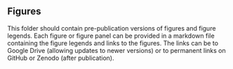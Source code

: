 ## Figures

This folder should contain pre-publication versions of figures and figure legends. Each figure or figure panel can be provided in a markdown file containing the figure legends and links to the figures. The links can be to Google Drive 
(allowing updates to newer versions) or to permanent links on GitHub or Zenodo (after publication).
